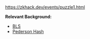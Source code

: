 https://zkhack.dev/events/puzzle1.html

**Relevant Background:**
* [BLS](https://hackmd.io/@benjaminion/bls12-381#BLS-digital-signatures)
* [Pederson Hash](https://github.com/iden3/iden3-docs/blob/master/source/iden3_repos/research/publications/zkproof-standards-workshop-2/pedersen-hash/pedersen.rst)

